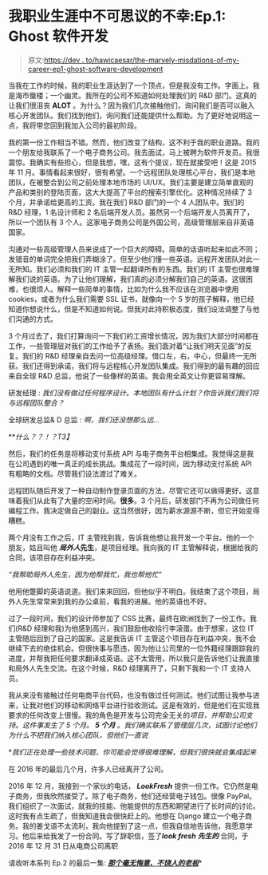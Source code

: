 # 我职业生涯中不可思议的不幸:Ep.1: Ghost 软件开发

> 原文:[https://dev . to/hawicaesar/the-marvely-misdations-of-my-career-ep1-ghost-software-development](https://dev.to/hawicaesar/the-marvelous-misadventures-of-my-career-ep1-ghost-software-development)

当我在工作的时候，我的职业生涯达到了一个顶点，但是我没有工作。字面上。我是海市蜃楼；一个幽灵。我所在的公司不知道如何处理我们的 R&D 部门。这真的让我们很沮丧 **ALOT** 。为什么？因为我们几次接触他们，询问我们是否可以融入核心开发团队。我们找到他们，询问我们还能提供什么帮助。为了更好地说明这一点，我将带您回到我加入公司的最初阶段。

我的第一份工作相当不错。然而，他们改变了结构，这不利于我的职业道路。我的一个朋友给我联系了一个电子商务公司。我去面试，马上被聘为软件开发员。我很震惊。我确实有些担心，但是我想，嘿，这有个提议，现在就接受吧！这是 2015 年 11 月。事情看起来很好，很有希望。一个远程团队处理核心平台，我们是本地团队，在被整合到公司之前处理本地市场的 UI/UX。我们主要是建立简单直观的产品和类别的登陆页面，这大大提高了平台的搜索引擎优化。这种情况持续了 3 个月，并承诺给更高的工资。我在我们 R&D 部门的一个 4 人团队中。我们的 R&D 经理，1 名设计师和 2 名后端开发人员。虽然另一个后端开发人员离开了，所以一个团队有 3 个人。这家电子商务公司是外国公司，高级管理层来自非英语国家。

沟通对一些高级管理人员来说成了一个巨大的障碍。简单的话语听起来如此不同；发错音的单词完全把我们弄糊涂了。但至少他们懂一些英语。远程开发团队对此一无所知。我们必须和我们的 IT 主管一起翻译所有的东西。我们的 IT 主管也很难理解我们说的英语。为了让他们理解，我们真的必须分解我们自己的英语。这很困难，也很烦人。解释一些简单的事情，比如为什么我不应该在浏览器中使用 cookies，或者为什么我们需要 SSL 证书，就像向一个 5 岁的孩子解释，他已经知道你想说什么，但是不知道如何说。但我对此持积极态度，我们设法调整了与他们沟通的方式。

3 个月过去了，我们打算询问一下我们的工资增长情况，因为我们大部分时间都在工作，一些管理层对我们的工作给予了表扬。我们面对着“让我们明天见面”的反复。我们的 R&D 经理亲自去问一位高级经理。借口左，右，中心，但最终一无所获。我们还得到承诺，我们将与远程核心开发团队集成。我们得到的最有趣的回应来自全球 R&D 总监，他说了一些像样的英语。我会用全英文让你更容易理解。

研发经理 : *我们没有做过任何程序设计。本地团队有什么计划？你告诉我们我们将与远程团队整合？*

全球研发总监& D 总监 : *啊，我们还没想那么远...*

***什么？？！？*T3】**

然后，我们的任务是将移动支付系统 API 与电子商务平台相集成。我觉得这是我在公司遇到的唯一真正的成长挑战。集成花了一段时间，因为移动支付系统 API 有粗略的文档。尽管我们设法渡过了难关。

远程团队随后开发了一种自动制作登录页面的方法，尽管它还可以做得更好。这意味着我们从此有了大量的空闲时间。**很多**。3 个月后，研发部门不再为公司做任何编程工作。我决定做自己的副业。这当然很好，因为薪水源源不断，但它开始变得糟糕。

两个月没有工作之后，IT 主管找到我，告诉我他想让我开发一个平台。他的一个朋友，姑且叫他 ***局外人*先生**，是项目经理。我向我的 IT 主管解释说，根据给我的合同，该项目存在利益冲突。

*“我帮助局外人先生，因为他帮我忙，我也帮他忙”*

他用他蹩脚的英语说道。我们来来回回，但他似乎不明白。我结束了这个项目，局外人先生常常来到我的办公桌前，看我的进展。他的英语也不好。

过了一段时间，我们的设计师参加了 CSS 比赛，最终在欧洲找到了一份工作。我们(R&D 经理和我)为他感到高兴，我们鼓励他收拾行李滚蛋。由于想家，这位 IT 主管随后回到了自己的国家。这是我告诉 IT 主管这个项目存在利益冲突，我不会继续下去的绝佳机会。但很快事与愿违，因为他让公司里的一位外籍经理跟踪我的进度，并帮我把任何要求翻译成英语。这不太管用，所以我只是告诉他们让我直接和局外人先生交流。在这个时候，R&D 经理离开了，只剩下我和一个 IT 支持人员。

我从来没有接触过任何电商平台代码，也没有做过任何测试。他们试图让我参与进来，让我对他们的移动和网络平台进行验收测试。这是有效的，但是他们在实现我要求的任何改变上很慢。我的角色是开发与公司完全无关的*项目，并帮助公司支持。这件事发生了 5 个月。 ***5 个月*** 。我们确实联系了管理层几次，试图讨论他们为什么不把我们纳入核心团队，但他们一直说*

 **我们正在处理一些技术问题，你可能会觉得很难理解，但我们很快就会集成起来*

在 2016 年的最后几个月，许多人已经离开了公司。

2016 年 12 月，我接到一个家伙的电话， ***LookFresh*** 提供一份工作。它仍然是电子商务，但我欣然接受了。除了电子商务，他们还经营电子钱包。很像 PayPal。我们组织了一次面试，就我的技能、他能提供的东西和期望进行了长时间的讨论。这时我有点生疏了，但我知道我会很快赶上的。他想在 Django 建立一个电子商务。我的姜戈语不太流利，我向他提到了这一点，但我自信地告诉他，我愿意学习。他后来给我发了一份合同。写了辞职信，签了***look fresh 先生的*** 合同，于 2016 年 12 月 31 日从电商公司离职

请收听本系列 Ep.2 的最后一集: [***那个毫无悔意、不饶人的老板***](https://dev.to/hawicaesar/the-marvelous-misadventures-of-my-career-ep2-the-unapologetic-unforgiving-boss)*